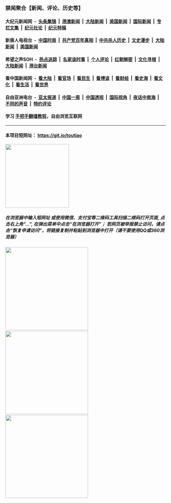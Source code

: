 ### 禁闻聚合【新闻、评论、历史等】

#### 大纪元新闻网 &nbsp;-&nbsp; [头条集锦](indexes/E头条集锦.md?t=02051801) &nbsp;|&nbsp; [港澳新闻](indexes/E港澳新闻.md?t=02051801)  &nbsp;|&nbsp; [大陆新闻](indexes/E大陆新闻.md?t=02051801) &nbsp;|&nbsp; [美国新闻](indexes/E美国新闻.md?t=02051801) &nbsp;|&nbsp; [国际新闻](indexes/E国际新闻.md?t=02051801) &nbsp;|&nbsp; [专栏文集](indexes/E专栏文集.md?t=02051801) &nbsp;|&nbsp; [纪元社论](indexes/E纪元社论.md?t=02051801) &nbsp;|&nbsp; [纪元特稿](indexes/E纪元特稿.md?t=02051801) 

#### 新唐人电视台 &nbsp;-&nbsp; [中国时局](indexes/N中国时局.md?t=02051801) &nbsp;|&nbsp; [共产党百年真相](indexes/N共产党百年真相.md?t=02051801) &nbsp;|&nbsp; [中共杀人历史](indexes/N中共杀人历史.md?t=02051801) &nbsp;|&nbsp; [文史漫步](indexes/N文史漫步.md?t=02051801) &nbsp;|&nbsp; [大陆新闻](indexes/N大陆新闻.md?t=02051801) &nbsp;|&nbsp; [美国新闻](indexes/N美国新闻.md?t=02051801)

#### 希望之声SOH &nbsp;-&nbsp; [热点追踪](indexes/H热点追踪.md?t=02051801) &nbsp;|&nbsp; [名家谈时事](indexes/H名家谈时事.md?t=02051801) &nbsp;|&nbsp; [个人评论](indexes/H个人评论.md?t=02051801)  &nbsp;|&nbsp; [红朝解密](indexes/H红朝解密.md?t=02051801) &nbsp;|&nbsp; [文化寻根](indexes/H文化寻根.md?t=02051801) &nbsp;|&nbsp; [大陆新闻](indexes/H大陆新闻.md?t=02051801) &nbsp;|&nbsp; [港台新闻](indexes/H港台新闻.md?t=02051801)

#### 看中国新闻网 &nbsp;-&nbsp; [看大陆](indexes/S看大陆.md?t=02051801) &nbsp;|&nbsp; [看官场](indexes/S看官场.md?t=02051801) &nbsp;|&nbsp; [看民生](indexes/S看民生.md?t=02051801)  &nbsp;|&nbsp; [看博谈](indexes/S看博谈.md?t=02051801) &nbsp;|&nbsp; [看财经](indexes/S看财经.md?t=02051801) &nbsp;|&nbsp; [看史海](indexes/S看史海.md?t=02051801) &nbsp;|&nbsp; [看文化](indexes/S看文化.md?t=02051801) &nbsp;|&nbsp; [看生活](indexes/S看生活.md?t=02051801) &nbsp;|&nbsp; [看世界](indexes/S看世界.md?t=02051801)

#### 自由亚洲电台 &nbsp;-&nbsp; [亚太报道](indexes/R亚太报道.md?t=02051801) &nbsp;|&nbsp; [中国一周](indexes/R中国一周.md?t=02051801) &nbsp;|&nbsp; [中国透视](indexes/R中国透视.md?t=02051801)  &nbsp;|&nbsp; [国际视角](indexes/R国际视角.md?t=02051801) &nbsp;|&nbsp; [夜话中南海](indexes/R夜话中南海.md?t=02051801) &nbsp;|&nbsp; [不同的声音](indexes/R不同的声音.md?t=02051801) &nbsp;|&nbsp; [特约评论](indexes/R特约评论.md?t=02051801)

#### 学习 [手把手翻墙教程](https://github.com/gfw-breaker/guides/wiki)，自由浏览互联网

----

#### 本项目短网址： https://git.io/toutiao
<img src="https://raw.githubusercontent.com/gfw-breaker/banned-news/master/scripts/img/qr.png" width="200px"/>  

##### 在浏览器中输入短网址 或使用微信、支付宝等二维码工具扫描二维码打开页面, 点击右上角"...", 在弹出菜单中点击“在浏览器打开”； 若网页被举报禁止访问，请点击“恢复申请访问”，将链接复制并粘贴到浏览器中打开（请不要使用QQ或360浏览器）

<img src="https://raw.githubusercontent.com/gfw-breaker/banned-news/master/scripts/img/1.png" width="260px"/> &nbsp; <img src="https://raw.githubusercontent.com/gfw-breaker/banned-news/master/scripts/img/2.png" width="260px"/> &nbsp; <img src="https://raw.githubusercontent.com/gfw-breaker/banned-news/master/scripts/img/3.png" width="260px"/>
